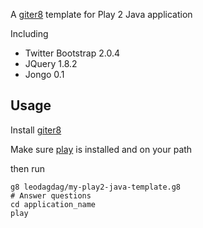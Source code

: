 A [giter8](https://github.com/n8han/giter8) template for Play 2 Java application

Including 
+ Twitter Bootstrap 2.0.4
+ JQuery 1.8.2
+ Jongo 0.1
  

## Usage

Install [giter8](https://github.com/n8han/giter8)

Make sure [play](https://github.com/playframework/Play20) is installed and on your path

then run

    g8 leodagdag/my-play2-java-template.g8
    # Answer questions
    cd application_name
    play
